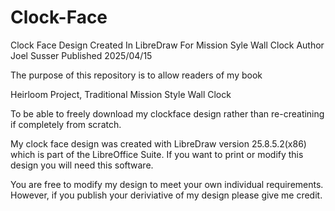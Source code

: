 # Clock-Face
Clock Face Design Created In LibreDraw For Mission Syle Wall Clock
Author Joel Susser
Published 2025/04/15

The purpose of this repository is to allow readers of my book 

Heirloom Project,
Traditional Mission Style Wall Clock

To be able to freely download my clockface design rather than re-creatining
if completely from scratch.

My clock face design was created with LibreDraw version 25.8.5.2(x86) 
which is part of the LibreOffice Suite. If you want to print or modify 
this design you will need this software.

You are free to modify my design to meet your own individual requirements.
However, if you publish your deriviative of my design please give me credit.
